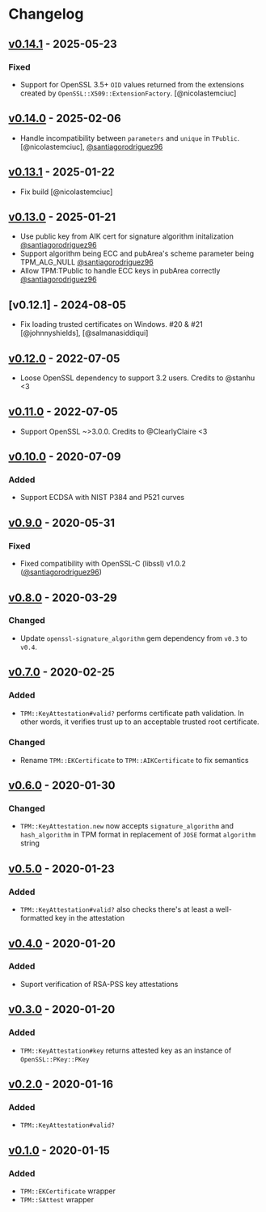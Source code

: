 # Changelog

## [v0.14.1] - 2025-05-23

### Fixed

- Support for OpenSSL 3.5+ `OID` values returned from the extensions created by `OpenSSL::X509::ExtensionFactory`. [@nicolastemciuc]

## [v0.14.0] - 2025-02-06

- Handle incompatibility between `parameters` and `unique` in `TPublic`. [@nicolastemciuc], [@santiagorodriguez96]

## [v0.13.1] - 2025-01-22

- Fix build [@nicolastemciuc]

## [v0.13.0] - 2025-01-21

- Use public key from AIK cert for signature algorithm initalization [@santiagorodriguez96]
- Support algorithm being ECC and pubArea's scheme parameter being TPM_ALG_NULL [@santiagorodriguez96]
- Allow TPM:TPublic to handle ECC keys in pubArea correctly [@santiagorodriguez96]

## [v0.12.1] - 2024-08-05

- Fix loading trusted certificates on Windows. #20 & #21 [@johnnyshields], [@salmanasiddiqui]

## [v0.12.0] - 2022-07-05

- Loose OpenSSL dependency to support 3.2 users. Credits to @stanhu <3

## [v0.11.0] - 2022-07-05

- Support OpenSSL ~>3.0.0. Credits to @ClearlyClaire <3

## [v0.10.0] - 2020-07-09

### Added

- Support ECDSA with NIST P384 and P521 curves

## [v0.9.0] - 2020-05-31

### Fixed

- Fixed compatibility with OpenSSL-C (libssl) v1.0.2 ([@santiagorodriguez96])

## [v0.8.0] - 2020-03-29

### Changed

- Update `openssl-signature_algorithm` gem dependency from `v0.3` to `v0.4`.

## [v0.7.0] - 2020-02-25

### Added

- `TPM::KeyAttestation#valid?` performs certificate path validation. In other words, it verifies trust up
to an acceptable trusted root certificate.

### Changed

- Rename `TPM::EKCertificate` to `TPM::AIKCertificate` to fix semantics

## [v0.6.0] - 2020-01-30

### Changed

- `TPM::KeyAttestation.new` now accepts `signature_algorithm` and `hash_algorithm` in TPM format in
replacement of `JOSE` format `algorithm` string

## [v0.5.0] - 2020-01-23

### Added

- `TPM::KeyAttestation#valid?` also checks there's at least a well-formatted key in the attestation

## [v0.4.0] - 2020-01-20

### Added

- Suport verification of RSA-PSS key attestations

## [v0.3.0] - 2020-01-20

### Added

- `TPM::KeyAttestation#key` returns attested key as an instance of `OpenSSL::PKey::PKey`

## [v0.2.0] - 2020-01-16

### Added

- `TPM::KeyAttestation#valid?`

## [v0.1.0] - 2020-01-15

### Added

- `TPM::EKCertificate` wrapper
- `TPM::SAttest` wrapper

[v0.14.1]: https://github.com/cedarcode/tpm-key_attestation/compare/v0.14.0...v0.14.1/
[v0.14.0]: https://github.com/cedarcode/tpm-key_attestation/compare/v0.13.1...v0.14.0/
[v0.13.1]: https://github.com/cedarcode/tpm-key_attestation/compare/v0.13.0...v0.13.1/
[v0.13.0]: https://github.com/cedarcode/tpm-key_attestation/compare/v0.12.1...v0.13.0/
[v0.12.0]: https://github.com/cedarcode/tpm-key_attestation/compare/v0.11.0...v0.12.0/
[v0.11.0]: https://github.com/cedarcode/tpm-key_attestation/compare/v0.10.0...v0.11.0/
[v0.10.0]: https://github.com/cedarcode/tpm-key_attestation/compare/v0.9.0...v0.10.0/
[v0.9.0]: https://github.com/cedarcode/tpm-key_attestation/compare/v0.8.0...v0.9.0/
[v0.8.0]: https://github.com/cedarcode/tpm-key_attestation/compare/v0.7.0...v0.8.0/
[v0.7.0]: https://github.com/cedarcode/tpm-key_attestation/compare/v0.6.0...v0.7.0/
[v0.6.0]: https://github.com/cedarcode/tpm-key_attestation/compare/v0.5.0...v0.6.0/
[v0.5.0]: https://github.com/cedarcode/tpm-key_attestation/compare/v0.4.0...v0.5.0/
[v0.4.0]: https://github.com/cedarcode/tpm-key_attestation/compare/v0.3.0...v0.4.0/
[v0.3.0]: https://github.com/cedarcode/tpm-key_attestation/compare/v0.2.0...v0.3.0/
[v0.2.0]: https://github.com/cedarcode/tpm-key_attestation/compare/v0.1.0...v0.2.0/
[v0.1.0]: https://github.com/cedarcode/tpm-key_attestation/compare/57c926ef7e83830cee8d111fdc5ccaf99ab2e861...v0.1.0/

[@santiagorodriguez96]: https://github.com/santiagorodriguez96
[@ClearlyClaire]: https://github.com/ClearlyClaire
